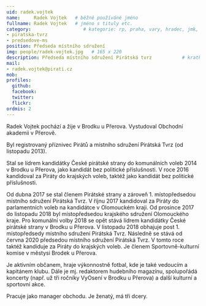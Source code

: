 ```yaml
---
uid: radek.vojtek
name:     Radek Vojtek   # běžně používáné jméno
fullname: Radek Vojtek   # jméno s tituly etc.
category:                   # kategorie: rp, praha, vary, hradec, jmk, senat
- piratska-tvrz
- predsedove-ms
position: Předseda místního sdružení
img: people/radek-vojtek.jpg   # 165 x 220
description: Předseda místního sdružení Pirátská tvrz           # kratký popis, max 160 znaků
mail:
- radek.vojtek@pirati.cz 
mob:        
profiles:
  github:                 
  facebook:       
  twitter:      
  flickr:
ordmis: 2               
---
```

Radek Vojtek pochází a žije v Brodku u Přerova. Vystudoval Obchodní akademii v Přerově.

Byl registrovaný příznivec Pirátů a místního sdružení Pirátská Tvrz (od listopadu 2013).

Stal se lídrem kandidátky České pirátské strany do komunálních voleb 2014 v Brodku u Přerova, jako kandidát bez politické příslušnosti. V roce 2016 kandidoval za Piráty do krajských voleb, taktéž jako kandidát bez politické příslušnosti.

Od dubna 2017 se stal členem Pirátské strany a zároveň 1. místopředsedou místního sdružení Pirátská Tvrz. V říjnu 2017 kandidoval za Piráty do parlamentních voleb na kandidátce v Olomouckém kraji. Od prosince 2017 do listopadu 2018 byl místopředsedou krajského sdružení Olomouckého kraje. Pro komunální volby 2018 se opět stává lídrem kandidátky České pirátské strany v Brodku u Přerova. V listopadu 2018 obhajuje post 1. místopředsedy místního sdružení Pirátská Tvrz. Následně se stává od června 2020 předsedou místního sdružení Pirátská Tvrz. V tomto roce taktéž kandiduje za Piráty do krajských voleb. Je členem Sportovně-kulturní komise v městysi Brodek u Přerova.

Je aktivním občanem, hraje výkonnostně fotbal, kde je také vedoucím a kapitánem klubu. Dále je mj. redaktorem hudebního magazínu, spolupořádá koncerty (např. už tři ročníky VyOsení v Brodku u Přerova) a další kulturní a sportovní akce.

Pracuje jako manager obchodu. Je ženatý, má tři dcery. 